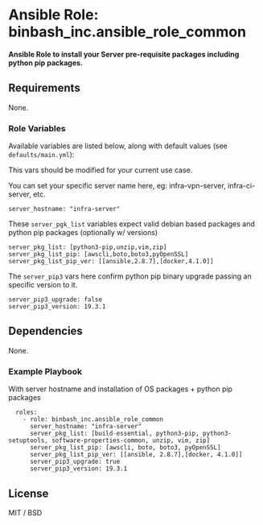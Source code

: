 # Ansible Role: binbash_inc.ansible_role_common

**Ansible Role to install your Server pre-requisite packages including python pip packages.**

## Requirements

None.

### Role Variables

Available variables are listed below, along with default values (see `defaults/main.yml`):

This vars should be modified for your current use case. 

You can set your specific server name here, eg: infra-vpn-server, infra-ci-server, etc.
```
server_hostname: "infra-server"
```

These `server_pgk_list` variables expect valid debian based packages and python pip packages (optionally w/ versions)
```
server_pkg_list: [python3-pip,unzip,vim,zip]
server_pkg_list_pip: [awscli,boto,boto3,pyOpenSSL]
server_pkg_list_pip_ver: [[ansible,2.8.7],[docker,4.1.0]]
```

The `server_pip3` vars here confirm python pip binary upgrade passing an specific version to it.
```
server_pip3_upgrade: false
server_pip3_version: 19.3.1
```

## Dependencies

None.

### Example Playbook

With server hostname and installation of OS packages + python pip packages
```
  roles:
    - role: binbash_inc.ansible_role_common
      server_hostname: "infra-server"
      server_pkg_list: [build-essential, python3-pip, python3-setuptools, software-properties-common, unzip, vim, zip]
      server_pkg_list_pip: [awscli, boto, boto3, pyOpenSSL]
      server_pkg_list_pip_ver: [[ansible, 2.8.7],[docker, 4.1.0]]
      server_pip3_upgrade: true
      server_pip3_version: 19.3.1
```

## License

MIT / BSD